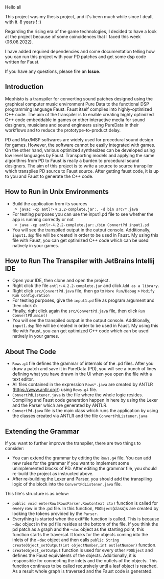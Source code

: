 Hello all 

This project was my thesis project, and it's been much while since I dealt with it. 8 years ! :)

Regarding the rising era of the game technologies, I decided to have a look at the project because of some coincidences that 
I faced this week (06.08.2022). 

I have added required dependencies and some documentation telling how you can run this project with your PD patches 
and get some dsp code written for Faust.

If you have any questions, please fire an **Issue**.

## Introduction
Mephisto is a transpiler for converting sound patches designed using the graphical computer music 
environment Pure Data to the functional DSP programming language Faust. Faust itself compiles into 
highly-optimized C++ code. The aim of the transpiler is to enable creating highly optimized C++ code 
embeddable in games or other interactive media for sound designers, musicians and sound engineers using 
PureData in their workflows and to reduce the prototype-to-product delay.

PD and Max/MSP softwares are widely used for procedural sound design for games.
However, the software cannot be easily integrated with games. On the other hand,
various optimized synthesizes can be developed using low level languages by Faust.
Transporting models and applying the same algorithms from PD to Faust is really
a burden to procedural sound designers. The aim of this project is to write a source
to source transpiler which transpiles PD source to Faust source. After getting faust code, it is up to you and
Faust to generate the C++ code.

## How to Run in Unix Environments
- Build the application from its sources
    - `javac -cp antlr-4.2.2-complete.jar:. -d bin src/*.java`
- For testing purposes you can use the input1.pd file to see whether the app is running correctly or not
    - `java -cp antlr-4.2.2-complete.jar:./bin ConvertPd input1.pd`
- You will see the transpiled output in the output console. Additionally, `input1.dsp` file will be created in order to
  be used in Faust. My using this file with Faust, you can get optimized C++ code which can be used natively in your games.

## How to Run The Transpiler with JetBrains Intellij IDE
- Open your IDE, then clone and open the project.
- Right click the file `antlr-4.2.2-complete.jar` and click `Add as a library`.
- Right click `src/ConvertPd.java` file, then go to `More Run/Debug` > `Modify Run Configuration`
- For testing purposes, give the `input1.pd` file as program argument and then click `Ok`
- Finally, right click again the `src/ConvertPd.java` file, then click `Run ConvertPD.main()`
- You will see the transpiled output in the output console. Additionally, `input1.dsp` file will be created in order to
be used in Faust. My using this file with Faust, you can get optimized C++ code which can be used natively in your games.

## About The Code
- `Rows.g4` file defines the grammar of internals of the .pd files. After you draw a patch and save it in PureData (PD), 
you will see a bunch of lines defining what you have drawn in the UI when you open the file with a text editor.
- All files contained in the expression `Rows*.java` are created by ANTLR (https://www.antlr.org/) using `Rows.g4` file.
- `ConvertPdListener.java` is the file where the whole logic resides. Compiling and Faust code generation happen in here 
by using the Lexer and the Parser which are generated by ANTLR.  
- `ConvertPd.java` file is the main class which runs the application by using the classes created via ANTLR and the file
  `ConvertPdListener.java`

## Extending the Grammar
If you want to further improve the transpiler, there are two things to consider:
- You can extend the grammar by editing the `Rows.g4` file. You can add new rules for the grammar if you want to 
implement some unimplemented blocks of PD. After editing the grammar file, you should re-build the project as instructed
above.
- After re-building the Lexer and Parser, you should add the transpiling logic of the block into the `ConvertPdListener.java`
file. 

This file's structure is as below:
- `public void enterRow(RowsParser.RowContext ctx)` function is called for every row in the .pd file. In this function,
`PDObject`(class)s are created by looking the tokens provided by the `Parser`.
- Everything is started when the exitFile function is called. This is because `~dac` object in the pd file resides at the bottom
of the file. If you think the pd patch as a graph and the `~dac` object as the starting point, this function starts the traversal.
It looks for the objects coming into the inlets of the `~dac` object and then calls 
`public String createObject_setOutput(int objectNumber,int outletNumber)` function.
- `createObject_setOutput` function is used for every other `PDObject` and defines the Faust equivalents of the objects. 
Additionally, it is responsible for connecting the inlets and the outlets of the objects. This function continues to be 
called recursively until a leaf object is reached. As a result whole graph is traversed and the Faust code is generated.

 



